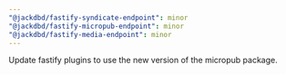 ```yaml
---
"@jackdbd/fastify-syndicate-endpoint": minor
"@jackdbd/fastify-micropub-endpoint": minor
"@jackdbd/fastify-media-endpoint": minor
---
```


Update fastify plugins to use the new version of the micropub package.
